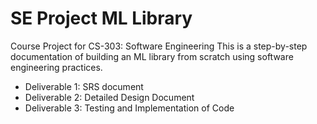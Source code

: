 # SE Project ML Library

Course Project for CS-303: Software Engineering This is a step-by-step documentation of building an ML library from scratch using software engineering practices.

- Deliverable 1: SRS document
- Deliverable 2: Detailed Design Document
- Deliverable 3: Testing and Implementation of Code
